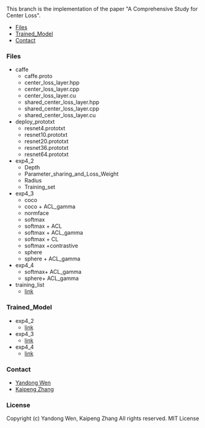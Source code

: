 This branch is the implementation of the paper "A Comprehensive Study for Center Loss".

* [Files](#files)
* [Trained_Model](#trained_model)
* [Contact](#contact)

### Files
- caffe
  * caffe.proto
  * center_loss_layer.hpp
  * center_loss_layer.cpp
  * center_loss_layer.cu
  * shared_center_loss_layer.hpp
  * shared_center_loss_layer.cpp
  * shared_center_loss_layer.cu  
- deploy_prototxt
  * resnet4.prototxt
  * resnet10.prototxt
  * resnet20.prototxt
  * resnet36.prototxt
  * resnet64.prototxt
- exp4_2
  * Depth
  * Parameter_sharing_and_Loss_Weight
  * Radius
  * Training_set
- exp4_3
  * coco
  * coco + ACL_gamma
  * normface
  * softmax
  * softmax + ACL
  * softmax + ACL_gamma
  * softmax + CL
  * softmax +contrastive
  * sphere
  * sphere + ACL_gamma
- exp4_4
  * softmax+ ACL_gamma
  * sphere+ ACL_gamma
- training_list
  * [link](https://drive.google.com/open?id=1RGchdWY-Yjz4kqB2kqj15jseK90NB3Rn)

### Trained_Model
- exp4_2
  * [link](https://drive.google.com/open?id=1w-Tx-N8jDEXsOi_akPPTN-jZcRC-21FP)
- exp4_3
  * [link](https://drive.google.com/open?id=1WMPbY_dwqs1jeyVu6wy1OqdykfTgkCWw)
- exp4_4
  * [link](https://drive.google.com/open?id=1yZdA-CGVgb07brunz8reJVE2jRaKzhIL)

### Contact 
- [Yandong Wen](http://ydwen.github.io/)
- [Kaipeng Zhang](http://kpzhang93.github.io/)


### License
Copyright (c) Yandong Wen, Kaipeng Zhang
All rights reserved.
MIT License
